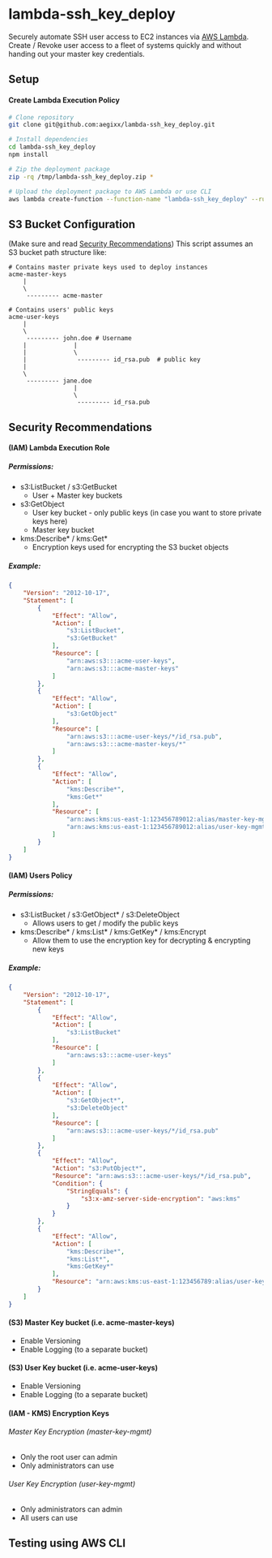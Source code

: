 # lambda-ssh_key_deploy
Securely automate SSH user access to EC2 instances via [AWS Lambda](http://docs.aws.amazon.com/lambda/latest/dg/getting-started.html).  Create / Revoke user access to a fleet of systems quickly and without handing out your master key credentials.

## Setup

#### Create Lambda Execution Policy

```bash
# Clone repository
git clone git@github.com:aegixx/lambda-ssh_key_deploy.git

# Install dependencies
cd lambda-ssh_key_deploy
npm install

# Zip the deployment package
zip -rq /tmp/lambda-ssh_key_deploy.zip *

# Upload the deployment package to AWS Lambda or use CLI
aws lambda create-function --function-name "lambda-ssh_key_deploy" --runtime nodejs --role <YOUR_LAMBDA_IAM_ROLE> --handler index.handler --zip-file fileb:///tmp/lambda-ssh_key_deploy.zip
```

## S3 Bucket Configuration
(Make sure and read [Security Recommendations](#security))
This script assumes an S3 bucket path structure like:
```
# Contains master private keys used to deploy instances
acme-master-keys
    |
    \
     --------- acme-master

# Contains users' public keys
acme-user-keys
    |
    \
     --------- john.doe # Username
    |             |
    |             \
    |              --------- id_rsa.pub  # public key
    |
    \
     --------- jane.doe
                  |
                  \
                   --------- id_rsa.pub
```

## Security Recommendations
#### (IAM) Lambda Execution Role
##### Permissions:
* s3:ListBucket / s3:GetBucket
    * User + Master key buckets
* s3:GetObject
    * User key bucket - only public keys (in case you want to store private keys here)
    * Master key bucket
* kms:Describe* / kms:Get*
    * Encryption keys used for encrypting the S3 bucket objects
##### Example:
```json
{
    "Version": "2012-10-17",
    "Statement": [
        {
            "Effect": "Allow",
            "Action": [
                "s3:ListBucket",
                "s3:GetBucket"
            ],
            "Resource": [
                "arn:aws:s3:::acme-user-keys",
                "arn:aws:s3:::acme-master-keys"
            ]
        },
        {
            "Effect": "Allow",
            "Action": [
                "s3:GetObject"
            ],
            "Resource": [
                "arn:aws:s3:::acme-user-keys/*/id_rsa.pub",
                "arn:aws:s3:::acme-master-keys/*"
            ]
        },
        {
            "Effect": "Allow",
            "Action": [
                "kms:Describe*",
                "kms:Get*"
            ],
            "Resource": [
                "arn:aws:kms:us-east-1:123456789012:alias/master-key-mgmt",
                "arn:aws:kms:us-east-1:123456789012:alias/user-key-mgmt"
            ]
        }
    ]
}
```

#### (IAM) Users Policy
##### Permissions:
* s3:ListBucket / s3:GetObject* / s3:DeleteObject
    * Allows users to get / modify the public keys
* kms:Describe* / kms:List* / kms:GetKey* / kms:Encrypt
    * Allow them to use the encryption key for decrypting & encrypting new keys
##### Example:
```json
{
    "Version": "2012-10-17",
    "Statement": [
        {
            "Effect": "Allow",
            "Action": [
                "s3:ListBucket"
            ],
            "Resource": [
                "arn:aws:s3:::acme-user-keys"
            ]
        },
        {
            "Effect": "Allow",
            "Action": [
                "s3:GetObject*",
                "s3:DeleteObject"
            ],
            "Resource": [
                "arn:aws:s3:::acme-user-keys/*/id_rsa.pub"
            ]
        },
        {
            "Effect": "Allow",
            "Action": "s3:PutObject*",
            "Resource": "arn:aws:s3:::acme-user-keys/*/id_rsa.pub",
            "Condition": {
                "StringEquals": {
                    "s3:x-amz-server-side-encryption": "aws:kms"
                }
            }
        },
        {
            "Effect": "Allow",
            "Action": [
                "kms:Describe*",
                "kms:List*",
                "kms:GetKey*"
            ],
            "Resource": "arn:aws:kms:us-east-1:123456789:alias/user-key-mgmt"
        }
    ]
}
```

#### (S3) Master Key bucket (i.e. acme-master-keys)
* Enable Versioning
* Enable Logging (to a separate bucket)

#### (S3) User Key bucket (i.e. acme-user-keys)
* Enable Versioning
* Enable Logging (to a separate bucket)

#### (IAM - KMS) Encryption Keys

###### Master Key Encryption (master-key-mgmt)
* Only the root user can admin
* Only administrators can use

###### User Key Encryption (user-key-mgmt)
* Only administrators can admin
* All users can use

## Testing using AWS CLI